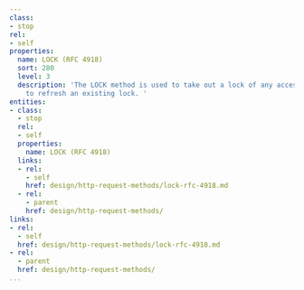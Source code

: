 ```yaml
---
class:
- stop
rel:
- self
properties:
  name: LOCK (RFC 4918)
  sort: 280
  level: 3
  description: 'The LOCK method is used to take out a lock of any access type and
    to refresh an existing lock. '
entities:
- class:
  - stop
  rel:
  - self
  properties:
    name: LOCK (RFC 4918)
  links:
  - rel:
    - self
    href: design/http-request-methods/lock-rfc-4918.md
  - rel:
    - parent
    href: design/http-request-methods/
links:
- rel:
  - self
  href: design/http-request-methods/lock-rfc-4918.md
- rel:
  - parent
  href: design/http-request-methods/
...
```


